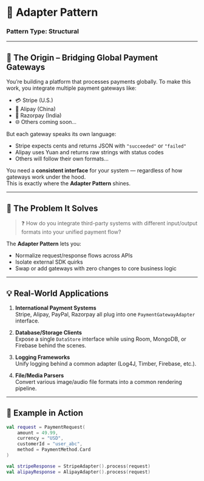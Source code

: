 # 🔌 Adapter Pattern

### **Pattern Type:** Structural

---

## 🧭 The Origin – Bridging Global Payment Gateways

You’re building a platform that processes payments globally. To make this work, you integrate multiple payment gateways like:

- 💳 Stripe (U.S.)
- 🏦 Alipay (China)
- 💸 Razorpay (India)
- 🌐 Others coming soon...

But each gateway speaks its own language:
- Stripe expects cents and returns JSON with `"succeeded"` or `"failed"`
- Alipay uses Yuan and returns raw strings with status codes
- Others will follow their own formats...

You need a **consistent interface** for your system — regardless of how gateways work under the hood.  
This is exactly where the **Adapter Pattern** shines.

---

## 🧩 The Problem It Solves

> ❓ How do you integrate third-party systems with different input/output formats into your unified payment flow?

The **Adapter Pattern** lets you:

- Normalize request/response flows across APIs
- Isolate external SDK quirks
- Swap or add gateways with zero changes to core business logic

---

## 💡 Real-World Applications

1. **International Payment Systems**  
   Stripe, Alipay, PayPal, Razorpay all plug into one `PaymentGatewayAdapter` interface.

2. **Database/Storage Clients**  
   Expose a single `DataStore` interface while using Room, MongoDB, or Firebase behind the scenes.

3. **Logging Frameworks**  
   Unify logging behind a common adapter (Log4J, Timber, Firebase, etc.).

4. **File/Media Parsers**  
   Convert various image/audio file formats into a common rendering pipeline.

---

## 🔧 Example in Action

```kotlin
val request = PaymentRequest(
    amount = 49.99,
    currency = "USD",
    customerId = "user_abc",
    method = PaymentMethod.Card
)

val stripeResponse = StripeAdapter().process(request)
val alipayResponse = AlipayAdapter().process(request)
```
